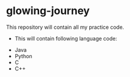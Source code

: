 # glowing-journey
This repository will contain all my practice code.

- This will contain following language code:
* Java
* Python
* C
* C++
